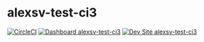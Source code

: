 # alexsv-test-ci3

[![CircleCI](https://circleci.com/gh/a-sukhodolsky/alexsv-test-ci3.svg?style=shield)](https://circleci.com/gh/a-sukhodolsky/alexsv-test-ci3)
[![Dashboard alexsv-test-ci3](https://img.shields.io/badge/dashboard-alexsv_test_ci3-yellow.svg)](https://dashboard.pantheon.io/sites/7ed6c8d2-d8d0-4259-9305-5f4d503921d7#dev/code)
[![Dev Site alexsv-test-ci3](https://img.shields.io/badge/site-alexsv_test_ci3-blue.svg)](http://dev-alexsv-test-ci3.pantheonsite.io/)